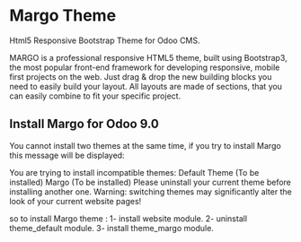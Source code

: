 Margo Theme
============

Html5 Responsive Bootstrap Theme for Odoo CMS.

MARGO is a professional responsive HTML5 theme, built using Bootstrap3, the most popular front-end framework for developing responsive, mobile first projects on the web. Just drag & drop the new building blocks you need to easily build your layout. All layouts are made of sections, that you can easily combine to fit your specific project.


Install Margo for Odoo 9.0
--------------------------

You cannot install two themes at the same time, if you try to install Margo this message will be displayed: 


You are trying to install incompatible themes:
  Default Theme (To be installed)
  Margo (To be installed)
Please uninstall your current theme before installing another one.
Warning: switching themes may significantly alter the look of your current website pages!


so to install Margo theme :
1- install website module.
2- uninstall theme_default module.
3- install theme_margo module.
